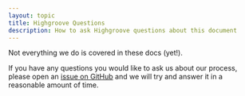 ```yaml
---
layout: topic
title: Highgroove Questions
description: How to ask Highgroove questions about this document
---
```


Not everything we do is covered in these docs (yet!).

If you have any questions you would like to ask us about our
process, please open an [issue on GitHub](https://github.com/highgroove/not-so-secret-sauce/issues)
and we will try and answer it in a reasonable amount of time.
